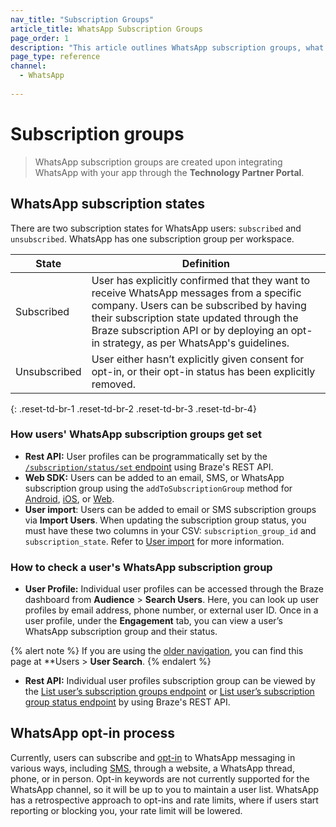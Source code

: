 ```yaml
---
nav_title: "Subscription Groups"
article_title: WhatsApp Subscription Groups
page_order: 1
description: "This article outlines WhatsApp subscription groups, what subscription states are offered, and how subscription groups are set."
page_type: reference
channel:
  - WhatsApp
 
---
```


# Subscription groups

> WhatsApp subscription groups are created upon integrating WhatsApp with your app through the **Technology Partner Portal**.

## WhatsApp subscription states

There are two subscription states for WhatsApp users: `subscribed` and `unsubscribed`. WhatsApp has one subscription group per workspace.

| State | Definition |
| --- | --- |
| Subscribed | User has explicitly confirmed that they want to receive WhatsApp messages from a specific company. Users can be subscribed by having their subscription state updated through the Braze subscription API or by deploying an opt-in strategy, as per WhatsApp's guidelines. |
| Unsubscribed | User either hasn’t explicitly given consent for opt-in, or their opt-in status has been explicitly removed. |
{: .reset-td-br-1 .reset-td-br-2 .reset-td-br-3  .reset-td-br-4}

### How users' WhatsApp subscription groups get set 

- **Rest API:** User profiles can be programmatically set by the [`/subscription/status/set` endpoint][4] using Braze's REST API.
- **Web SDK:** Users can be added to an email, SMS, or WhatsApp subscription group using the `addToSubscriptionGroup` method for [Android](https://braze-inc.github.io/braze-android-sdk/javadocs/com/braze/BrazeUser.html#addToSubscriptionGroup-java.lang.String-), [iOS](https://appboy.github.io/appboy-ios-sdk/docs/interface_a_b_k_user.html#a74092a50fcda364bb159013d0222e287), or [Web][11].
- **User import**: Users can be added to email or SMS subscription groups via **Import Users**. When updating the subscription group status, you must have these two columns in your CSV: `subscription_group_id` and `subscription_state`. Refer to [User import]({{site.baseurl}}/user_guide/data_and_analytics/user_data_collection/user_import/#updating-subscription-group-status) for more information.

### How to check a user's WhatsApp subscription group

- **User Profile:** Individual user profiles can be accessed through the Braze dashboard from **Audience** > **Search Users**. Here, you can look up user profiles by email address, phone number, or external user ID. Once in a user profile, under the **Engagement** tab, you can view a user’s WhatsApp subscription group and their status.

{% alert note %}
If you are using the [older navigation]({{site.baseurl}}/navigation), you can find this page at **Users > **User Search**.
{% endalert %}

- **Rest API:** Individual user profiles subscription group can be viewed by the [List user’s subscription groups endpoint][9] or [List user’s subscription group status endpoint][8] by using Braze's REST API. 

## WhatsApp opt-in process

Currently, users can subscribe and [opt-in]({{site.baseurl}}/user_guide/message_building_by_channel/whatsapp/message_processing/opt-ins_and_opt-outs/) to WhatsApp messaging in various ways, including [SMS](https://github.com/braze-inc/in-app-message-templates/tree/master/braze-templates/4-sms-capture-modal), through a website, a WhatsApp thread, phone, or in person. Opt-in keywords are not currently supported for the WhatsApp channel, so it will be up to you to maintain a user list. WhatsApp has a retrospective approach to opt-ins and rate limits, where if users start reporting or blocking you, your rate limit will be lowered. 


[4]: {{site.baseurl}}/api/endpoints/subscription_groups/post_update_user_subscription_group_status/
[8]: {{site.baseurl}}/api/endpoints/subscription_groups/get_list_user_subscription_group_status/
[9]: {{site.baseurl}}/api/endpoints/subscription_groups/get_list_user_subscription_groups/
[11]: https://js.appboycdn.com/web-sdk/latest/doc/classes/braze.user.html#addtosubscriptiongroup
